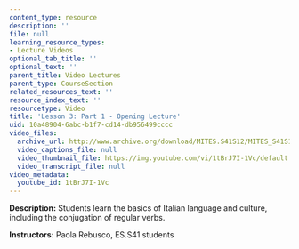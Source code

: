 ```yaml
---
content_type: resource
description: ''
file: null
learning_resource_types:
- Lecture Videos
optional_tab_title: ''
optional_text: ''
parent_title: Video Lectures
parent_type: CourseSection
related_resources_text: ''
resource_index_text: ''
resourcetype: Video
title: 'Lesson 3: Part 1 - Opening Lecture'
uid: 10a48904-6abc-b1f7-cd14-db956499cccc
video_files:
  archive_url: http://www.archive.org/download/MITES.S41S12/MITES_S41S12_Lesson3_Part1_300k.mp4
  video_captions_file: null
  video_thumbnail_file: https://img.youtube.com/vi/1tBrJ7I-1Vc/default.jpg
  video_transcript_file: null
video_metadata:
  youtube_id: 1tBrJ7I-1Vc
---
```


**Description:** Students learn the basics of Italian language and culture, including the conjugation of regular verbs.

**Instructors:** Paola Rebusco, ES.S41 students